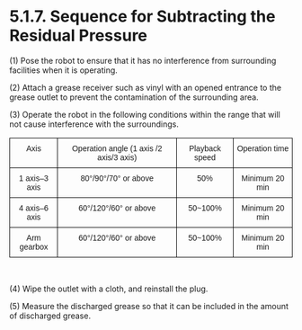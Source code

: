﻿# 5.1.7. Sequence for Subtracting the Residual Pressure

(1)	Pose the robot to ensure that it has no interference from surrounding facilities when it is operating.

(2)	Attach a grease receiver such as vinyl with an opened entrance to the grease outlet to prevent the contamination of the surrounding area.

(3)	Operate the robot in the following conditions within the range that will not cause interference with the surroundings.


<style type="text/css">
.tg  {border-collapse:collapse;border-spacing:0;}
.tg td{border-color:black;border-style:solid;border-width:1px;font-family:Arial, sans-serif;font-size:14px;
  overflow:hidden;padding:10px 5px;word-break:normal;}
.tg th{border-color:black;border-style:solid;border-width:1px;font-family:Arial, sans-serif;font-size:14px;
  font-weight:normal;overflow:hidden;padding:10px 5px;word-break:normal;}
.tg .tg-baqh{text-align:center;vertical-align:top}
</style>
<table class="tg">
<thead>
  <tr>
    <th class="tg-baqh">Axis</th>
    <th class="tg-baqh">Operation angle (1 axis /2 axis/3 axis)</th>
    <th class="tg-baqh">Playback speed</th>
    <th class="tg-baqh">Operation time</th>
  </tr>
</thead>
<tbody>
  <tr>
    <td class="tg-baqh">1 axis–3 axis</td>
    <td class="tg-baqh">80°/90°/70° or above</td>
    <td class="tg-baqh">50%</td>
    <td class="tg-baqh">Minimum 20 min</td>
  </tr>
  <tr>
    <td class="tg-baqh">4 axis–6 axis</td>
    <td class="tg-baqh">60°/120°/60° or above</td>
    <td class="tg-baqh">50~100%</td>
    <td class="tg-baqh">Minimum 20 min</td>
  </tr>
  <tr>
    <td class="tg-baqh">Arm gearbox</td>
    <td class="tg-baqh">60°/120°/60° or above</td>
    <td class="tg-baqh">50~100%</td>
    <td class="tg-baqh">Minimum 20 min</td>
  </tr>
</tbody>
</table>

<br>

(4)	Wipe the outlet with a cloth, and reinstall the plug.

(5)	Measure the discharged grease so that it can be included in the amount of discharged grease.

